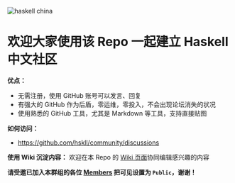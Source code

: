 
![haskell china](https://www.haskell.org/static/img/haskell-logo.svg)

# 欢迎大家使用该 Repo 一起建立 Haskell 中文社区

**优点：**

* 无需注册，使用 GitHub 账号可以发言、回复
* 有强大的 GitHub 作为后盾，零运维，零投入，不会出现论坛消失的状况
* 使用熟悉的 GitHub 工具，尤其是 Markdown 等工具，支持直接贴图

**如何访问：**

* https://github.com/hskll/community/discussions

**使用 Wiki 沉淀内容：** 欢迎在本 Repo 的 [Wiki 页面](https://github.com/hskll/community/wiki)协同编辑感兴趣的内容

**请受邀已加入本群组的各位 [Members](https://github.com/orgs/hskll/people) 把可见设置为 `Public`，谢谢！**
